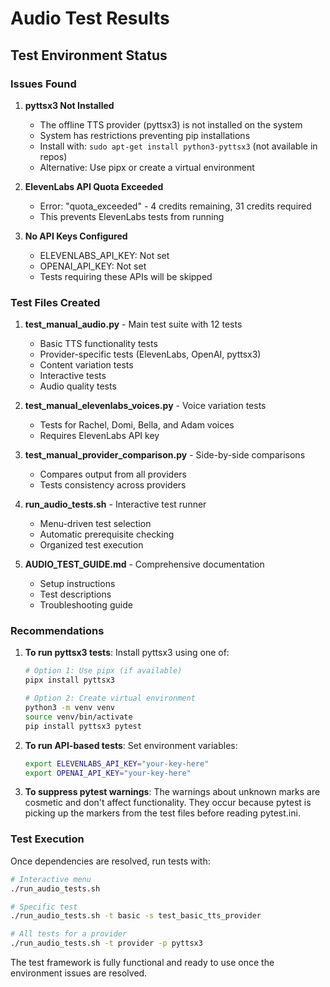 # Audio Test Results

## Test Environment Status

### Issues Found

1. **pyttsx3 Not Installed**
   - The offline TTS provider (pyttsx3) is not installed on the system
   - System has restrictions preventing pip installations
   - Install with: `sudo apt-get install python3-pyttsx3` (not available in repos)
   - Alternative: Use pipx or create a virtual environment

2. **ElevenLabs API Quota Exceeded**
   - Error: "quota_exceeded" - 4 credits remaining, 31 credits required
   - This prevents ElevenLabs tests from running

3. **No API Keys Configured**
   - ELEVENLABS_API_KEY: Not set
   - OPENAI_API_KEY: Not set
   - Tests requiring these APIs will be skipped

### Test Files Created

1. **test_manual_audio.py** - Main test suite with 12 tests
   - Basic TTS functionality tests
   - Provider-specific tests (ElevenLabs, OpenAI, pyttsx3)
   - Content variation tests
   - Interactive tests
   - Audio quality tests

2. **test_manual_elevenlabs_voices.py** - Voice variation tests
   - Tests for Rachel, Domi, Bella, and Adam voices
   - Requires ElevenLabs API key

3. **test_manual_provider_comparison.py** - Side-by-side comparisons
   - Compares output from all providers
   - Tests consistency across providers

4. **run_audio_tests.sh** - Interactive test runner
   - Menu-driven test selection
   - Automatic prerequisite checking
   - Organized test execution

5. **AUDIO_TEST_GUIDE.md** - Comprehensive documentation
   - Setup instructions
   - Test descriptions
   - Troubleshooting guide

### Recommendations

1. **To run pyttsx3 tests**: Install pyttsx3 using one of:
   ```bash
   # Option 1: Use pipx (if available)
   pipx install pyttsx3
   
   # Option 2: Create virtual environment
   python3 -m venv venv
   source venv/bin/activate
   pip install pyttsx3 pytest
   ```

2. **To run API-based tests**: Set environment variables:
   ```bash
   export ELEVENLABS_API_KEY="your-key-here"
   export OPENAI_API_KEY="your-key-here"
   ```

3. **To suppress pytest warnings**: The warnings about unknown marks are cosmetic and don't affect functionality. They occur because pytest is picking up the markers from the test files before reading pytest.ini.

### Test Execution

Once dependencies are resolved, run tests with:
```bash
# Interactive menu
./run_audio_tests.sh

# Specific test
./run_audio_tests.sh -t basic -s test_basic_tts_provider

# All tests for a provider
./run_audio_tests.sh -t provider -p pyttsx3
```

The test framework is fully functional and ready to use once the environment issues are resolved.
